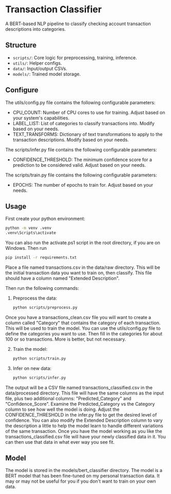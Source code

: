 # Transaction Classifier

A BERT-based NLP pipeline to classify checking account transaction descriptions into categories.

## Structure

- `scripts/`: Core logic for preprocessing, training, inference.
- `utils/`: Helper configs.
- `data/`: Input/output CSVs.
- `models/`: Trained model storage.

## Configure

The utils/config.py file contains the following configurable parameters:

- CPU_COUNT: Number of CPU cores to use for training. Adjust based on your system's capabilities.
- LABEL_LIST: List of categories to classify transactions into. Modify based on your needs.
- TEXT_TRANSFORMS: Dictionary of text transformations to apply to the transaction descriptions. Modify based on your needs.

The scripts/infer.py file contains the following configurable parameters:

- CONFIDENCE_THRESHOLD: The minimum confidence score for a prediction to be considered valid. Adjust based on your needs.

The scripts/train.py file contains the following configurable parameters:

- EPOCHS: The number of epochs to train for. Adjust based on your needs.

## Usage

First create your python environment:
```bash
python -m venv .venv
.venv\Scripts\activate
```
You can also run the activate.ps1 script in the root directory, if you are on Windows. Then run
```bash
pip install -r requirements.txt
```

Place a file named transactions.csv in the data/raw directory. This will be the initial transaction data you want to train on, then classify. This file should have a column named "Extended Description".

Then run the following commands:

1. Preprocess the data:
   ```bash
   python scripts/preprocess.py

Once you have a transactions_clean.csv file you will want to create a column called "Category" that contains the category of each transaction. This will be used to train the model. You can use the utils/config.py file to define the categories you want to use. Then fill in the categories for about 100 or so transactions. More is better, but not necessary.

2. Train the model:
   ```bash
   python scripts/train.py

3. Infer on new data:
   ```bash
   python scripts/infer.py

The output will be a CSV file named transactions_classified.csv in the data/processed directory. This file will have the same columns as the input file, plus two additional columns: "Predicted_Category" and "Confidence_Score". Examine the Predicted_Category vs the Category column to see how well the model is doing. Adjust the CONFIDENCE_THRESHOLD in the infer.py file to get the desired level of confidence. You can also modify the Extended Description column to vary the description a little to help the model learn to handle different variations of the same transaction. Once you have the model working as you like the transactions_classified.csv file will have your newly classified data in it. You can then use that data in what ever way you see fit.

## Model

The model is stored in the models/bert_classifier directory. The model is a BERT model that has been fine-tuned on my personal transaction data. It may or may not be useful for you if you don't want to train on your own data.




